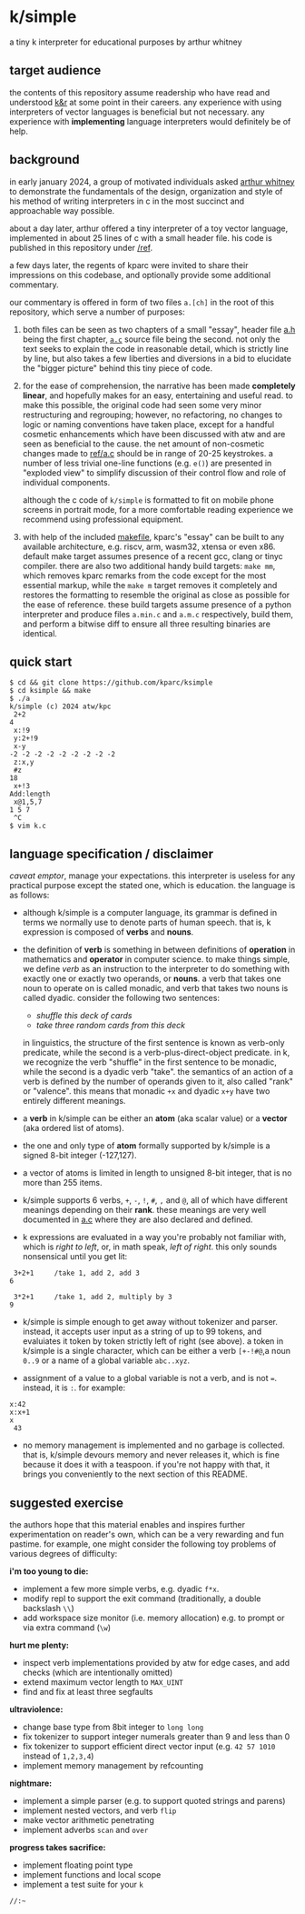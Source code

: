 # k/simple

a tiny k interpreter for educational purposes by arthur whitney

## target audience

the contents of this repository assume readership who have read and 
understood [k&r](https://en.wikipedia.org/wiki/The_C_Programming_Language)
at some point in their careers. any experience with using interpreters of
vector languages is beneficial but not necessary. any experience with
**implementing** language interpreters would definitely be of help.

## background

in early january 2024, a group of motivated individuals asked [arthur whitney](https://en.wikipedia.org/wiki/Arthur_Whitney_(computer_scientist))
to demonstrate the fundamentals of the design, organization and style of his
method of writing interpreters in c in the most succinct and approachable 
way possible.

about a day later, arthur offered a tiny interpreter of a toy vector 
language, implemented in about 25 lines of c with a small header file.
his code is published in this repository under [/ref](/ref).

a few days later, the regents of kparc were invited to share their 
impressions on this codebase, and optionally provide some additional 
commentary.

our commentary is offered in form of two files `a.[ch]` in the root of 
this repository, which serve a number of purposes:

1. both files can be seen as two chapters of a small "essay", header
   file [a.h](/a.h) being the first chapter, [`a.c`](/a.c) source file being the second.
   not only the text seeks to explain the code in reasonable detail,
   which is strictly line by line, but also takes a few liberties and
   diversions in a bid to elucidate the "bigger picture" behind this tiny piece of code.

3. for the ease of comprehension, the narrative has been made
   **completely linear**, and hopefully makes for an easy, entertaining and
   useful read. to make this possible, the original code had seen some
   very minor restructuring and regrouping; however, no refactoring,
   no changes to logic or naming conventions have taken place, except 
   for a handful cosmetic enhancements which have been discussed with
   atw and are seen as beneficial to the cause. the net amount of
   non-cosmetic changes made to [ref/a.c](/ref/a.c) should be in range of 20-25 keystrokes.
   a number of less trivial one-line functions (e.g. `e()`) are presented
   in "exploded view" to simplify discussion of their control flow and role
   of individual components.

   although the c code of `k/simple` is formatted to fit on mobile phone screens
   in portrait mode, for a more comfortable reading experience we recommend
   using professional equipment.

5. with help of the included [makefile](/makefile), kparc's "essay" can
   be built to any available architecture, e.g. riscv, arm, wasm32, xtensa
   or even x86. default make target assumes presence of a recent gcc, clang or tinyc compiler.
   there are also two additional handy build targets: `make mm`, which
   removes kparc remarks from the code except for the most essential markup,
   while the `make m` target removes it completely and restores the formatting
   to resemble the original as close as possible for the ease of reference.
   these build targets assume presence of a python interpreter and 
   produce files `a.min.c` and `a.m.c` respectively, build them, and perform
   a bitwise diff to ensure all three resulting binaries are identical.

## quick start

```
$ cd && git clone https://github.com/kparc/ksimple
$ cd ksimple && make
$ ./a
k/simple (c) 2024 atw/kpc
 2+2
4
 x:!9
 y:2+!9
 x-y
-2 -2 -2 -2 -2 -2 -2 -2 -2
 z:x,y
 #z
18
 x+!3
Add:length
 x@1,5,7
1 5 7
 ^C
$ vim k.c

```

## language specification / disclaimer

*caveat emptor*, manage your expectations. this interpreter is useless for any practical purpose except the stated one, which is education. the language is as follows:

* although k/simple is a computer language, its grammar is defined in terms we normally use to denote parts of human speech. that is, k expression is composed of **verbs** and **nouns**.

* the definition of **verb** is something in between definitions of **operation** in mathematics and **operator** in computer science. to make things simple, we define *verb* as an instruction to the interpreter to 
  do something with exactly one or exactly two operands, or **nouns**. a verb that takes one noun to operate on is called monadic, and verb that takes two nouns is called dyadic. consider the following two 
  sentences:

  * *shuffle this deck of cards*
  * *take three random cards from this deck*

  in linguistics, the structure of the first sentence is known as verb-only predicate, while the second is a verb-plus-direct-object predicate.
  in k, we recognize the verb "shuffle" in the first sentence to be monadic, while the second is a dyadic verb "take". the semantics of an action
  of a verb is defined by the number of operands given to it, also called "rank" or "valence". this means that monadic `+x` and dyadic `x+y` have
  two entirely different meanings.

* a **verb** in k/simple can be either an **atom** (aka scalar value) or a **vector** (aka ordered list of atoms).

* the one and only type of **atom** formally supported by k/simple is a signed 8-bit integer (-127,127).

* a vector of atoms is limited in length to unsigned 8-bit integer, that is no more than 255 items.

* k/simple supports 6 verbs, `+`, `-`, `!`, `#`, `,` and `@`, all of which have different meanings depending on their **rank**. these meanings are very well documented in [a.c](/a.c) where they are also declared and defined.

* k expressions are evaluated in a way you're probably not familiar with, which is *right to left*, or, in math speak, *left of right*. this only sounds nonsensical until you get lit:

```
 3+2+1     /take 1, add 2, add 3
6

 3*2+1     /take 1, add 2, multiply by 3
9
```

* k/simple is simple enough to get away without tokenizer and parser. instead, it accepts user input as a string of up to 99 tokens, and evaluiates it token by token strictly left of right (see above). a token in k/simple is a single character, which can be either a verb `[+-!#@`,a noun `0..9` or a name of a global variable `abc..xyz`.

* assignment of a value to a global variable is not a verb, and is not `=`. instead, it is `:`. for example:

```
x:42
x:x+1
x
 43
```
* no memory management is implemented and no garbage is collected. that is, k/simple devours memory and never releases it, which is fine because it does it with a teaspoon. if you're not happy with that, it brings you conveniently to the next section of this README.

## suggested exercise

the authors hope that this material enables and inspires further experimentation on reader's own, which can be a very rewarding and fun pastime. for example, one might consider the following toy problems of various degrees of difficulty:

**i'm too young to die:**

* implement a few more simple verbs, e.g. dyadic `f*x`.
* modify repl to support the exit command (traditionally, a double backslash `\\`)
* add workspace size monitor (i.e. memory allocation) e.g. to prompt or via extra command (`\w`)

**hurt me plenty:**

* inspect verb implementations provided by atw for edge cases, and add checks (which are intentionally omitted)
* extend maximum vector length to `MAX_UINT`
* find and fix at least three segfaults

**ultraviolence:**

* change base type from 8bit integer to `long long`
* fix tokenizer to support integer numerals greater than 9 and less than 0
* fix tokenizer to support efficient direct vector input (e.g. `42 57 1010` instead of `1,2,3,4`)
* implement memory management by refcounting

**nightmare:**

* implement a simple parser (e.g. to support quoted strings and parens)
* implement nested vectors, and verb `flip`
* make vector arithmetic penetrating
* implement adverbs `scan` and `over`

**progress takes sacrifice:**

* implement floating point type
* implement functions and local scope 
* implement a test suite for your `k`


`//:~`














